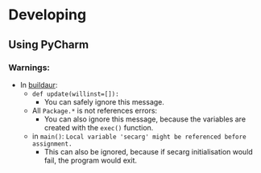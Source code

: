 # Developing
## Using PyCharm
### Warnings:
 - In [buildaur](./buildaur):
   - `def update(willinst=[]):`
      - You can safely ignore this message.
   - All `Package.*` is not references errors:
      - You can also ignore this message, because the variables are created with the `exec()` function.
   - in `main()`: `Local variable 'secarg' might be referenced before assignment.`
      - This can also be ignored, because if secarg initialisation would fail, the program would exit.